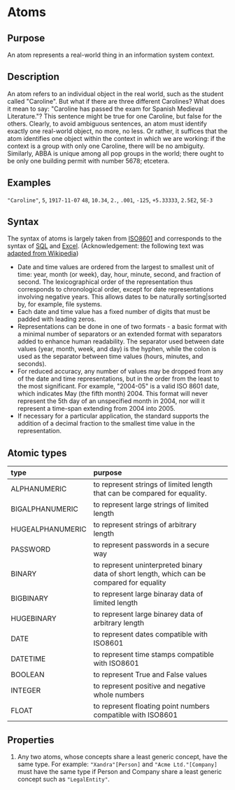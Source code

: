 # Atoms

## Purpose

An atom represents a real-world thing in an information system context.

## Description

An atom refers to an individual object in the real world, such as the student called "Caroline". But what if there are three different Carolines? What does it mean to say: "Caroline has passed the exam for Spanish Medieval Literature."? This sentence might be true for one Caroline, but false for the others. Clearly, to avoid ambiguous sentences, an atom must identify exactly one real-world object, no more, no less. Or rather, it suffices that the atom identifies one object within the context in which we are working: if the context is a group with only one Caroline, there will be no ambiguity. Similarly, ABBA is unique among all pop groups in the world; there ought to be only one building permit with number 5678; etcetera.

## Examples

`"Caroline"`, `5`, `1917-11-07` `48`, `10.34`, `2.`, `.001`, `-125`, `+5.33333`, `2.5E2`, `5E-3`

## Syntax

The syntax of atoms is largely taken from [ISO8601](https://www.iso.org/iso-8601-date-and-time-format.html) and corresponds to the syntax of [SQL](https://www.w3schools.com/sql/func_sqlserver_convert.asp) and [Excel](https://support.office.com/en-us/article/format-numbers-as-dates-or-times-418bd3fe-0577-47c8-8caa-b4d30c528309). \(Acknowledgement: the following text was [adapted from Wikipedia](https://en.wikipedia.org/wiki/ISO_8601)\)

* Date and time values are ordered from the largest to smallest unit of time: year, month \(or week\), day, hour, minute, second, and fraction of second. The lexicographical order of the representation thus corresponds to chronological order, except for date representations involving negative years. This allows dates to be naturally sorting\|sorted by, for example, file systems.
* Each date and time value has a fixed number of digits that must be padded with leading zeros.
* Representations can be done in one of two formats - a basic format with a minimal number of separators or an extended format with separators added to enhance human readability. The separator used between date values \(year, month, week, and day\) is the hyphen, while the colon is used as the separator between time values \(hours, minutes, and seconds\).
* For reduced accuracy, any number of values may be dropped from any of the date and time representations, but in the order from the least to the most significant. For example, "2004-05" is a valid ISO 8601 date, which indicates May \(the fifth month\) 2004. This format will never represent the 5th day of an unspecified month in 2004, nor will it represent a time-span extending from 2004 into 2005.
* If necessary for a particular application, the standard supports the addition of a decimal fraction to the smallest time value in the representation.

## Atomic types

| type | purpose |  |
| :--- | :--- | :--- |
| ALPHANUMERIC | to represent strings of limited length that can be compared for equality. |  |
| BIGALPHANUMERIC | to represent large strings of limited length |  |
| HUGEALPHANUMERIC | to represent strings of arbitrary length |  |
| PASSWORD | to represent passwords in a secure way |  |
| BINARY | to represent uninterpreted binary data of short length, which can be compared for equality |  |
| BIGBINARY | to represent large binaray data of limited length |  |
| HUGEBINARY | to represent large binarey data of arbitrary length |  |
| DATE | to represent dates compatible with ISO8601 |  |
| DATETIME | to represent time stamps compatible with ISO8601 |  |
| BOOLEAN | to represent True and False values |  |
| INTEGER | to represent positive and negative whole numbers |  |
| FLOAT | to represent floating point numbers compatible with ISO8601 |  |

## Properties

1. Any two atoms, whose concepts share a least generic concept, have the same type. For example: `"Xandra"[Person]` and `"Acme Ltd."[Company]` must have the same type if Person and Company share a least generic concept such as `"LegalEntity"`.


